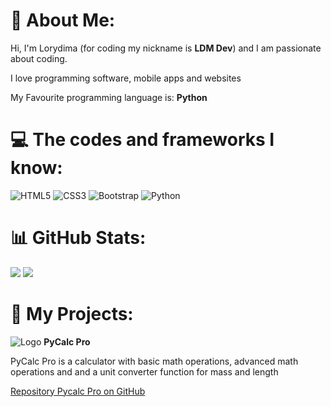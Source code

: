 # 💫 About Me:
Hi, I'm Lorydima (for coding my nickname is **LDM Dev**) and I am passionate about coding.

I love programming software, mobile apps and websites

My Favourite programming language is: **Python**

# 💻 The codes and frameworks I know:
![HTML5](https://img.shields.io/badge/html5-%23E34F26.svg?style=for-the-badge&logo=html5&logoColor=white) ![CSS3](https://img.shields.io/badge/css3-%231572B6.svg?style=for-the-badge&logo=css3&logoColor=white) ![Bootstrap](https://img.shields.io/badge/bootstrap-%238511FA.svg?style=for-the-badge&logo=bootstrap&logoColor=white) ![Python](https://img.shields.io/badge/python-3670A0?style=for-the-badge&logo=python&logoColor=ffdd54)

# 📊 GitHub Stats:
![](https://github-readme-stats.vercel.app/api?username=Lorydima&theme=dark&hide_border=false&include_all_commits=true&count_private=false)
![](https://github-readme-streak-stats.herokuapp.com/?user=Lorydima&theme=dark&hide_border=false)<br/>


# 📁 My Projects:
![Logo](https://github.com/user-attachments/assets/9905f510-c6a7-43ab-8a0b-8a0167b898f0) **PyCalc Pro**

PyCalc Pro is a calculator with basic math operations, advanced math operations and and a unit converter function for mass and length 

<a href="https://github.com/Lorydima/PyCalcPro">Repository Pycalc Pro on GitHub</a>
